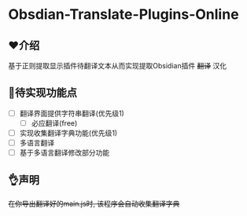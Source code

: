 # Obsdian-Translate-Plugins-Online

## ❤️介绍

基于正则提取显示插件待翻译文本从而实现提取Obsidian插件 ~~翻译~~ 汉化

## 🚀待实现功能点


 - [ ] 翻译界面提供字符串翻译(优先级1)
   - [ ] 必应翻译(free)
 - [ ] 实现收集翻译字典功能(优先级1)
 - [ ] 多语言翻译
 - [ ] 基于多语言翻译修改部分功能

## 👌声明

~~在你导出翻译好的main.js时, 该程序会自动收集翻译字典~~
